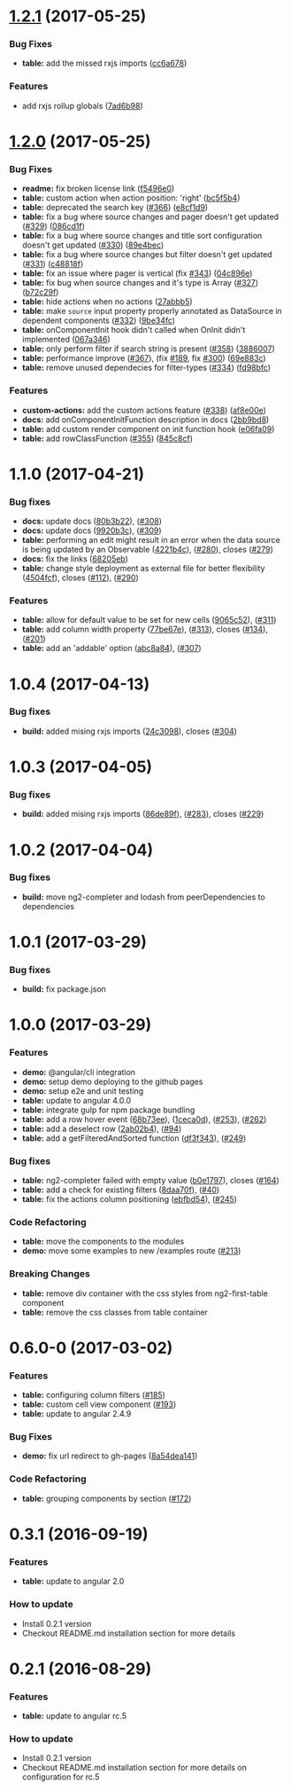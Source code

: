 <a name="1.2.1"></a>
# [1.2.1](https://github.com/akveo/ng2-first-table/compare/v1.2.0...v1.2.1) (2017-05-25)


### Bug Fixes

* **table:** add the missed rxjs imports ([cc6a678](https://github.com/akveo/ng2-first-table/commit/cc6a678))


### Features

* add rxjs rollup globals ([7ad6b98](https://github.com/akveo/ng2-first-table/commit/7ad6b98))



<a name="1.2.0"></a>
# [1.2.0](https://github.com/akveo/ng2-first-table/compare/v1.1.0...v1.2.0) (2017-05-25)


### Bug Fixes

* **readme:** fix broken license link ([f5496e0](https://github.com/akveo/ng2-first-table/commit/f5496e0))
* **table:** custom action when action position: 'right' ([bc5f5b4](https://github.com/akveo/ng2-first-table/commit/bc5f5b4))
* **table:** deprecated the search key ([#366](https://github.com/akveo/ng2-first-table/issues/366)) ([e8cf1d9](https://github.com/akveo/ng2-first-table/commit/e8cf1d9))
* **table:** fix a bug where source changes and pager doesn't get updated ([#329](https://github.com/akveo/ng2-first-table/issues/329)) ([086cd1f](https://github.com/akveo/ng2-first-table/commit/086cd1f))
* **table:** fix a bug where source changes and title sort configuration doesn't get updated ([#330](https://github.com/akveo/ng2-first-table/issues/330)) ([89e4bec](https://github.com/akveo/ng2-first-table/commit/89e4bec))
* **table:** fix a bug where source changes but filter doesn't get updated ([#331](https://github.com/akveo/ng2-first-table/issues/331)) ([c48818f](https://github.com/akveo/ng2-first-table/commit/c48818f))
* **table:** fix an issue where pager is vertical (fix [#343](https://github.com/akveo/ng2-first-table/issues/343)) ([04c896e](https://github.com/akveo/ng2-first-table/commit/04c896e))
* **table:** fix bug when source changes and it's type is Array ([#327](https://github.com/akveo/ng2-first-table/issues/327)) ([b72c29f](https://github.com/akveo/ng2-first-table/commit/b72c29f))
* **table:** hide actions when no actions ([27abbb5](https://github.com/akveo/ng2-first-table/commit/27abbb5))
* **table:** make `source` input property properly annotated as DataSource in dependent components ([#332](https://github.com/akveo/ng2-first-table/issues/332)) ([9be34fc](https://github.com/akveo/ng2-first-table/commit/9be34fc))
* **table:** onComponentInit hook didn't called when OnInit didn't implemented ([067a346](https://github.com/akveo/ng2-first-table/commit/067a346))
* **table:** only perform filter if search string is present ([#358](https://github.com/akveo/ng2-first-table/issues/358)) ([3886007](https://github.com/akveo/ng2-first-table/commit/3886007))
* **table:** performance improve ([#367](https://github.com/akveo/ng2-first-table/issues/367)), (fix [#189](https://github.com/akveo/ng2-first-table/issues/189), fix [#300](https://github.com/akveo/ng2-first-table/issues/300)) ([69e883c](https://github.com/akveo/ng2-first-table/commit/69e883c))
* **table:** remove unused dependecies for filter-types ([#334](https://github.com/akveo/ng2-first-table/issues/334)) ([fd98bfc](https://github.com/akveo/ng2-first-table/commit/fd98bfc))


### Features

* **custom-actions:** add the custom actions feature ([#338](https://github.com/akveo/ng2-first-table/issues/338)) ([af8e00e](https://github.com/akveo/ng2-first-table/commit/af8e00e))
* **docs:** add onComponentInitFunction description in docs ([2bb9bd8](https://github.com/akveo/ng2-first-table/commit/2bb9bd8))
* **table:** add custom render component on init function hook ([e06fa09](https://github.com/akveo/ng2-first-table/commit/e06fa09))
* **table:** add rowClassFunction ([#355](https://github.com/akveo/ng2-first-table/issues/355)) ([845c8cf](https://github.com/akveo/ng2-first-table/commit/845c8cf))



<a name="1.1.0"></a>
# 1.1.0 (2017-04-21)

### Bug fixes

* **docs:** update docs ([80b3b22](https://github.com/akveo/ng2-first-table/commit/80b3b224868a0d716eeceb8239042a1f83ac3bb9)), ([#308](https://github.com/akveo/ng2-first-table/pull/308))
* **docs:** update docs ([9920b3c](https://github.com/akveo/ng2-first-table/commit/9920b3c14b09364c7c4e97344c89856557b3b8c1)), ([#309](https://github.com/akveo/ng2-first-table/pull/309))
* **table:** performing an edit might result in an error when the data source is being updated by an Observable ([4221b4c](https://github.com/akveo/ng2-first-table/commit/4221b4cfb13e965f41f62603ced85b9e0d5237d4)), ([#280](https://github.com/akveo/ng2-first-table/pull/280)), closes ([#279](https://github.com/akveo/ng2-first-table/issues/279))
* **docs:** fix the links ([68205eb](https://github.com/akveo/ng2-first-table/commit/68205eb17d2d893995808a74fe1bd8d7b6cb1d37))
* **table:** change style deployment as external file for better flexibility ([4504fcf](https://github.com/akveo/ng2-first-table/commit/4504fcf2a952505f5cfdf800dadf73b3369144e6)), closes ([#112](https://github.com/akveo/ng2-first-table/issues/112)), ([#290](https://github.com/akveo/ng2-first-table/issues/290))

### Features

* **table:** allow for default value to be set for new cells ([9065c52](https://github.com/akveo/ng2-first-table/commit/9065c5249c8c9b6aca72a10429f78caa487f3e23)), ([#311](https://github.com/akveo/ng2-first-table/pull/311))
* **table:** add column width property ([77be67e](https://github.com/akveo/ng2-first-table/commit/77be67ee915b1ac4fbd781c145cdd3f0d67a5214)), ([#313](https://github.com/akveo/ng2-first-table/pull/313)), closes ([#134](https://github.com/akveo/ng2-first-table/issues/134)), ([#201](https://github.com/akveo/ng2-first-table/issues/201))
* **table:** add an 'addable' option ([abc8a84](https://github.com/akveo/ng2-first-table/commit/abc8a8420bc1db1fd31ebbb5cbf62f04139cfd49)), ([#307](https://github.com/akveo/ng2-first-table/pull/307))

<a name="1.0.4"></a>
# 1.0.4 (2017-04-13)

### Bug fixes

* **build:** added mising rxjs imports ([24c3098](https://github.com/akveo/ng2-first-table/commit/24c309807e758ce62011d8bf5b16b3e3793d8b22)), closes ([#304](https://github.com/akveo/ng2-first-table/issues/304))

<a name="1.0.3"></a>
# 1.0.3 (2017-04-05)

### Bug fixes

* **build:** added mising rxjs imports ([86de89f](https://github.com/akveo/ng2-first-table/commit/86de89fffccffa8002d16ad17754c1a07574adc5)), ([#283](https://github.com/akveo/ng2-first-table/pull/283)), closes ([#229](https://github.com/akveo/ng2-first-table/issues/229))


<a name="1.0.2"></a>
# 1.0.2 (2017-04-04)

### Bug fixes

* **build:** move ng2-completer and lodash from peerDependencies to dependencies

<a name="1.0.1"></a>
# 1.0.1 (2017-03-29)

### Bug fixes

* **build:** fix package.json

<a name="1.0.0"></a>
# 1.0.0 (2017-03-29)

### Features

* **demo:** @angular/cli integration
* **demo:** setup demo deploying to the github pages
* **demo:** setup e2e and unit testing
* **table:** update to angular 4.0.0
* **table:** integrate gulp for npm package bundling
* **table:** add a row hover event ([68b73ee](https://github.com/akveo/ng2-first-table/commit/68b73eef0b4607cef522f201c3e67a230a5ee03e)), ([1ceca0d](https://github.com/akveo/ng2-first-table/commit/1ceca0d6afa3be3ba5f2ef53447d9a75f360150a)), ([#253](https://github.com/akveo/ng2-first-table/pull/253)), ([#262](https://github.com/akveo/ng2-first-table/pull/262))
* **table:** add a deselect row ([2ab02b4](https://github.com/akveo/ng2-first-table/commit/2ab02b4949c577da34153f7ad1870e7acaa399e6)), ([#94](https://github.com/akveo/ng2-first-table/pull/94))
* **table:** add a getFilteredAndSorted function ([df3f343](https://github.com/akveo/ng2-first-table/commit/df3f343caaff9aff1ecc6d8b94767e3466524068)), ([#249](https://github.com/akveo/ng2-first-table/pull/249))

### Bug fixes

* **table:** ng2-completer failed with empty value ([b0e1797](https://github.com/akveo/ng2-first-table/commit/b0e1797e9d22ca4a076e01120525f16628e3e6a6)), closes ([#164](https://github.com/akveo/ng2-first-table/issues/164))
* **table:** add a check for existing filters ([8daa70f](https://github.com/akveo/ng2-first-table/commit/8daa70f8434cfb4036cec07dc68208a3c3c51d00)), ([#40](https://github.com/akveo/ng2-first-table/pull/40))
* **table:** fix the actions column positioning ([ebfbd54](https://github.com/akveo/ng2-first-table/commit/ebfbd5424a227217484494fc48a5f2fb854a470d)), ([#245](https://github.com/akveo/ng2-first-table/pull/245))

### Code Refactoring

* **table:** move the components to the modules
* **demo:** move some examples to new /examples route ([#213](https://github.com/akveo/ng2-first-table/pull/213))

### Breaking Changes

* **table:** remove div container with the css styles from ng2-first-table component
* **table:** remove the css classes from table container

<a name="0.6.0-0"></a>
# 0.6.0-0 (2017-03-02)

### Features

* **table:** configuring column filters ([#185](https://github.com/akveo/ng2-first-table/pull/185))
* **table:** custom cell view component ([#193](https://github.com/akveo/ng2-first-table/pull/193))
* **table:** update to angular 2.4.9

### Bug Fixes

* **demo:** fix url redirect to gh-pages ([8a54dea141](https://github.com/akveo/ng2-first-table/commit/8a54dea141041d8db19f42430db46d2a2c2dcae8))

### Code Refactoring

* **table:** grouping components by section ([#172](https://github.com/akveo/ng2-first-table/pull/172))

<a name="0.3.1"></a>
# 0.3.1 (2016-09-19)

### Features

* **table:** update to angular 2.0

### How to update

* Install 0.2.1 version
* Checkout README.md installation section for more details

<a name="0.2.1"></a>
# 0.2.1 (2016-08-29)

### Features

* **table:** update to angular rc.5

### How to update

* Install 0.2.1 version
* Checkout README.md installation section for more details on configuration for rc.5
